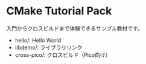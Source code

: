 # CMake Tutorial Pack

入門からクロスビルドまで体験できるサンプル教材です。

- hello/: Hello World
- libdemo/: ライブラリリンク
- cross-pico/: クロスビルド（Pico向け）